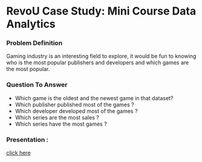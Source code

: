 # RevoU Case Study: Mini Course Data Analytics
### Problem Definition
Gaming industry is an interesting field to explore, it would be fun to knowing who is the most popular publishers and developers and which games are the most popular.
### Question To Answer
- Which game is the oldest and the newest game in that dataset? 
- Which publisher published most of the games ?
- Which developer developed most of the games ?
- Which series are the most sales ?
- Which series have the most games ?
### Presentation : 
[click here](https://www.canva.com/design/DAFWH0tiNq8/ygqmRRsyLAjLHs75C0EVNw/view?utm_content=DAFWH0tiNq8&utm_campaign=designshare&utm_medium=link2&utm_source=sharebutton)
